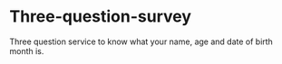 # Three-question-survey
Three question service to know what your name, age and date of birth month is. 
